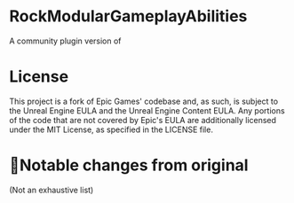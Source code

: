 # RockModularGameplayAbilities
A community plugin version of 

# License
This project is a fork of Epic Games' codebase and, as such, is subject to the Unreal Engine EULA and the Unreal Engine Content EULA.
Any portions of the code that are not covered by Epic's EULA are additionally licensed under the MIT License, as specified in the LICENSE file.


# 🔄Notable changes from original
(Not an exhaustive list)

